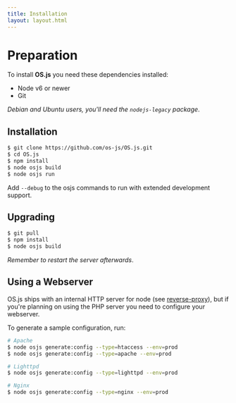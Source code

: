 ```yaml
---
title: Installation
layout: layout.html
---
```


# Preparation

To install **OS.js** you need these dependencies installed:

* Node v6 or newer
* Git

*Debian and Ubuntu users, you'll need the `nodejs-legacy` package*.

## Installation

```bash
$ git clone https://github.com/os-js/OS.js.git
$ cd OS.js
$ npm install
$ node osjs build
$ node osjs run
```

Add `--debug` to the osjs commands to run with extended development support.

## Upgrading

```bash
$ git pull
$ npm install
$ node osjs build
```

*Remember to restart the server afterwards*.

## Using a Webserver

OS.js ships with an internal HTTP server for node (see [reverse-proxy](/configuration/#reverse-proxy)), but if you're planning on using the PHP server you need to configure your webserver.

To generate a sample configuration, run:

```bash
# Apache
$ node osjs generate:config --type=htaccess --env=prod
$ node osjs generate:config --type=apache --env=prod

# Lighttpd
$ node osjs generate:config --type=lighttpd --env=prod

# Nginx
$ node osjs generate:config --type=nginx --env=prod
```
